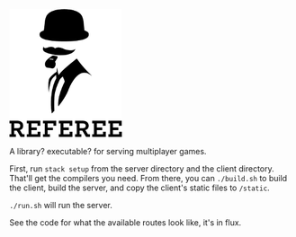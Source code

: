 ![Referee](logo.png)

A library? executable? for serving multiplayer games.

First, run `stack setup` from the server directory and the client directory.  That'll get the compilers you need.  From there, you can `./build.sh` to build the client, build the server, and copy the client's static files to `/static`.

`./run.sh` will run the server.

See the code for what the available routes look like, it's in flux.

